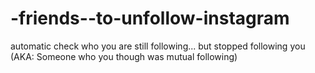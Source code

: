 # -friends--to-unfollow-instagram
automatic check who you are still following... but stopped following you (AKA: Someone who you though was mutual following)

